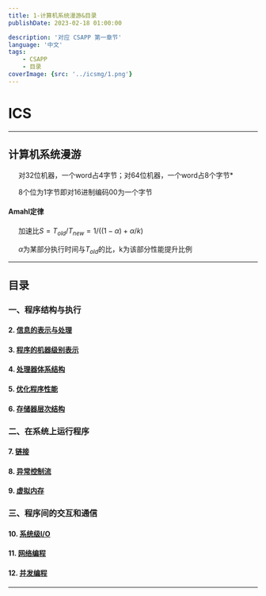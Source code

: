 ```yaml
---
title: 1-计算机系统漫游&目录
publishDate: 2023-02-18 01:00:00

description: '对应 CSAPP 第一章节'
language: '中文'
tags:
    - CSAPP
    - 目录
coverImage: {src: '../icsmg/1.png'}
---
```



# ICS

---

## 计算机系统漫游

$\quad$ 对32位机器，一个word占4字节；对64位机器，一个word占8个字节*

$\quad$ 8个位为1字节即对16进制编码00为一个字节

#### Amahl定律

$\quad$ 加速比$S=T_{old}/T_{new}=1/((1-\alpha)+\alpha/k)$  

$\quad$ $\alpha$为某部分执行时间与$T_{old}$的比，k为该部分性能提升比例

---
## 目录

### 一、程序结构与执行

####  2. [信息的表示与处理](https://aki-yzh.github.io/2023/02/18/2-信息的表示与处理)

#### 3. [程序的机器级别表示](https://aki-yzh.github.io/2023/02/18/3-程序的机器级表示)

#### 4. [处理器体系结构](https://aki-yzh.github.io/2023/02/18/4-处理器体系结构)

#### 5. [优化程序性能](https://aki-yzh.github.io/2023/02/18/5-优化程序性能)

#### 6. [存储器层次结构 ](https://aki-yzh.github.io/2023/02/18/6-存储器层次结构)

### 二、在系统上运行程序

#### 7. [链接](https://aki-yzh.github.io/2023/02/18/7-链接)

#### 8. [异常控制流](https://aki-yzh.github.io/2023/02/18/8-异常控制流)

#### 9. [虚拟内存](https://aki-yzh.github.io/2023/02/18/9-虚拟内存)

### 三、程序间的交互和通信

#### 10. [系统级I/O](https://aki-yzh.github.io/2023/02/18/10-系统级IO)

#### 11. [网络编程](https://aki-yzh.github.io/2023/02/18/11-网络编程)

#### 12. [并发编程](https://aki-yzh.github.io/2023/02/18/12-并发编程)

---
